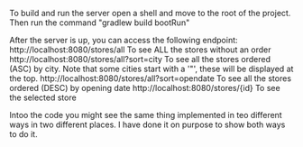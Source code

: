 To build and run the server open a shell and move to the root of the project.
Then run the command "gradlew build bootRun"

After the server is up, you can access the following endpoint:
http://localhost:8080/stores/all To see ALL the stores without an order
http://localhost:8080/stores/all?sort=city To see all the stores ordered (ASC) by city. Note that some cities start with a '"', these will be displayed at the top.
http://localhost:8080/stores/all?sort=opendate To see all the stores ordered (DESC) by opening date
http://localhost:8080/stores/{id} To see the selected store

Intoo the code you might see the same thing implemented in teo different ways in two different places. I have done it on purpose to show both ways to do it.
